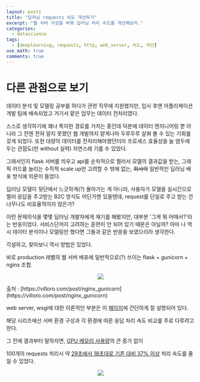 ```yaml
---
layout: posts
title: "딥러닝 requests 속도 개선하기" 
excerpt: "웹 서버 구성을 바꿔 딥러닝 처리 속도를 개선해보자."
categories:
  - datascience
tags:
  - [deeplearning, requests, http, web_server, 속도, 개선]
use_math: true
comments: true
---
```


# 다른 관점으로 보기

데이터 분석 및 모델링 공부를 하다가 관련 직무에 지원했지만, 입사 후엔 어플리케이션 개발 팀에 배속되었고 거기서 맡은 업무는 데이터 전처리였다. 

스스로 생각하기에 꽤나 특이한 경로를 거치는 중인데 덕분에 데이터 엔지니어링 뿐 아니라 그 전엔 전혀 알지 못했던 웹 개발까지 얕게나마 두루두루 살펴 볼 수 있는 기회를 갖게 되었다. 또한 대량의 데이터를 전처리해야했던터라 프로세스 효율성을 늘 염두에 두는 관점도(만 without 실력) 자연스레 기를 수 있었다.

그래서인지 flask 서버를 띄우고 api를 순차적으로 찔러서 모델의 결과값을 받는, 그래픽 카드를 늘리는 수직적 scale up만 고려할 수 밖에 없는, ~~회사의~~ 일반적인 딥러닝 배포 방식에 의문이 들었다. 

딥러닝 모델이 뒷단에서 느긋하게(?) 돌아가는 게 아니라, 사용자가 모델을 실시간으로 찔러 응답을 주고받는 B2C 방식도 어딘가엔 있을텐데, request를 단일로 주고 받는 건 너무나도 비효율적이지 않은가?

이런 문제의식을 몇몇 딥러닝 개발자에게 재기를 해봤지만, 대부분 '그게 뭐 어때서?'라는 반응이었다. 서비스단까지 고려하는 훈련이 안 되어 있기 때문은 아닐까? 아마 나 역시 데이터 분석이나 모델링만 했다면 그들과 같은 반응을 보였으리라 생각한다.

각설하고, 찾아보니 역시 방법은 있었다.

바로 production 레벨의 웹 서버 배포에 일반적으로(?) 쓰이는 flask + gunicorn + nginx  조합. 

<p align="center"><img src="https://user-images.githubusercontent.com/61413986/131207543-47d45351-f27a-4b55-8ea9-78540a2ec6de.png"></p>
출처 : [https://villoro.com/post/nginx_gunicorn](https://villoro.com/post/nginx_gunicorn)

web server, wsgi에 대한 이론적인 부분은 이 [페이지](https://wikidocs.net/75556)에 간단하게 잘 설명되어 있다. 

해당 시리즈에선 서버 환경 구성과 각 환경에 따른 응답 처리 속도 비교를 주로 다루려고 한다.

그 전에 결과부터 말하자면, <U>GPU 메모리 사용량</U>의 큰 증가 없이

100개의 requests 처리시 약 <U>29초에서 18초대로 기존 대비 37% 이상</U> 처리 속도를 줄일 수 있었다. 

<p align="center"><img src="https://user-images.githubusercontent.com/61413986/131207541-62921987-e0a4-4cd4-8a03-32c14c8d1585.png"></p>
